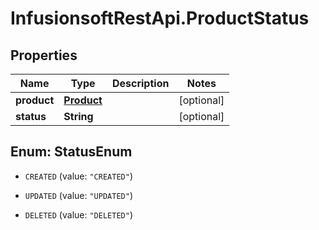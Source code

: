 # InfusionsoftRestApi.ProductStatus

## Properties
Name | Type | Description | Notes
------------ | ------------- | ------------- | -------------
**product** | [**Product**](Product.md) |  | [optional] 
**status** | **String** |  | [optional] 


<a name="StatusEnum"></a>
## Enum: StatusEnum


* `CREATED` (value: `"CREATED"`)

* `UPDATED` (value: `"UPDATED"`)

* `DELETED` (value: `"DELETED"`)




